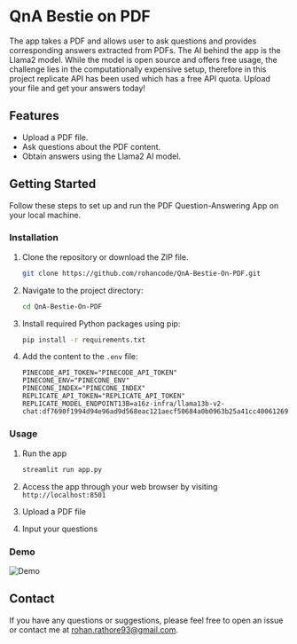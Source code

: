 # QnA Bestie on PDF

The app takes a PDF and allows user to ask questions and provides corresponding answers extracted from PDFs. The AI behind the app is the Llama2 model. While the model is open source and offers free usage, the challenge lies in the computationally expensive setup, therefore in this project replicate API has been used which has a free API quota. Upload your file and get your answers today!

## Features

- Upload a PDF file.
- Ask questions about the PDF content.
- Obtain answers using the Llama2 AI model.

## Getting Started

Follow these steps to set up and run the PDF Question-Answering App on your local machine.

### Installation

1. Clone the repository or download the ZIP file.

   ```bash
   git clone https://github.com/rohancode/QnA-Bestie-On-PDF.git

2. Navigate to the project directory:

   ```bash
   cd QnA-Bestie-On-PDF

3. Install required Python packages using pip:

   ```bash
   pip install -r requirements.txt

4. Add the content to the `.env` file:
   ```dotenv
   PINECODE_API_TOKEN="PINECODE_API_TOKEN"
   PINECONE_ENV="PINECONE_ENV"
   PINECONE_INDEX="PINECONE_INDEX"
   REPLICATE_API_TOKEN="REPLICATE_API_TOKEN"
   REPLICATE_MODEL_ENDPOINT13B=a16z-infra/llama13b-v2-chat:df7690f1994d94e96ad9d568eac121aecf50684a0b0963b25a41cc40061269e5

### Usage

1. Run the app

   ```bash
   streamlit run app.py

2. Access the app through your web browser by visiting `http://localhost:8501`

3. Upload a PDF file

4. Input your questions

### Demo

![Demo](https://github.com/rohancode/.../abc.gif)

## Contact

If you have any questions or suggestions, please feel free to open an issue or contact me at rohan.rathore93@gmail.com.